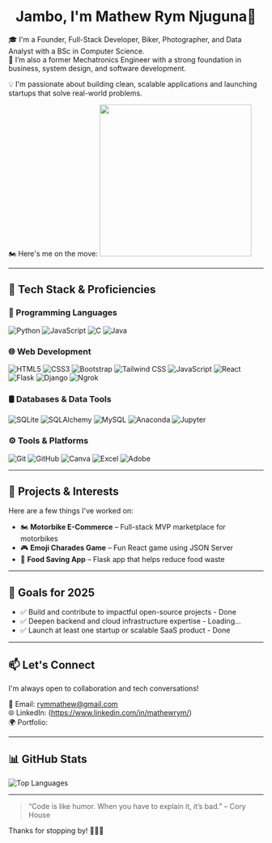 
<h1 align="center">Jambo, I'm Mathew Rym Njuguna👋</h1>

🎓 I'm a Founder, Full-Stack Developer, Biker, Photographer, and Data Analyst with a BSc in Computer Science.  
🔧 I’m also a former Mechatronics Engineer with a strong foundation in business, system design, and software development.

💡 I'm passionate about building clean, scalable applications and launching startups that solve real-world problems.

🏍️ Here's me on the move:
<img src="https://media.giphy.com/media/7pHTNVRbJw9bi/giphy.gif" width="300" />


---

## 🚀 Tech Stack & Proficiencies

### 🧠 Programming Languages
![Python](https://img.shields.io/badge/-Python-3776AB?logo=python&logoColor=white)
![JavaScript](https://img.shields.io/badge/-JavaScript-F7DF1E?logo=javascript&logoColor=black)
![C](https://img.shields.io/badge/-C-A8B9CC?logo=c&logoColor=black)
![Java](https://img.shields.io/badge/-Java-007396?logo=java&logoColor=white)

### 🌐 Web Development

![HTML5](https://img.shields.io/badge/-HTML5-E34F26?logo=html5&logoColor=white)
![CSS3](https://img.shields.io/badge/-CSS3-1572B6?logo=css3&logoColor=white)
![Bootstrap](https://img.shields.io/badge/-Bootstrap-7952B3?logo=bootstrap&logoColor=white)
![Tailwind CSS](https://img.shields.io/badge/-TailwindCSS-38B2AC?logo=tailwindcss&logoColor=white)
![JavaScript](https://img.shields.io/badge/-JavaScript-F7DF1E?logo=javascript&logoColor=black)
![React](https://img.shields.io/badge/-React-61DAFB?logo=react&logoColor=black)
![Flask](https://img.shields.io/badge/-Flask-000000?logo=flask&logoColor=white)
![Django](https://img.shields.io/badge/-Django-092E20?logo=django&logoColor=white)
![Ngrok](https://img.shields.io/badge/-Ngrok-1F1F1F?logo=ngrok&logoColor=white)



### 🛢️ Databases & Data Tools

![SQLite](https://img.shields.io/badge/-SQLite-003B57?logo=sqlite&logoColor=white)
![SQLAlchemy](https://img.shields.io/badge/-SQLAlchemy-FF5733?logoColor=white)
![MySQL](https://img.shields.io/badge/-MySQL-4479A1?logo=mysql&logoColor=white)
![Anaconda](https://img.shields.io/badge/-Anaconda-44A833?logo=anaconda&logoColor=white)
![Jupyter](https://img.shields.io/badge/-Jupyter-F37626?logo=jupyter&logoColor=white)




### ⚙️ Tools & Platforms
![Git](https://img.shields.io/badge/-Git-F05032?logo=git&logoColor=white)
![GitHub](https://img.shields.io/badge/-GitHub-181717?logo=github&logoColor=white)
![Canva](https://img.shields.io/badge/-Canva-00C4CC?logo=canva&logoColor=white)
![Excel](https://img.shields.io/badge/-Microsoft%20Excel-217346?logo=microsoft-excel&logoColor=white)
![Adobe](https://img.shields.io/badge/-Adobe-FF0000?logo=adobe&logoColor=white)



---

## 🧠 Projects & Interests

Here are a few things I've worked on:
 
- 🏍️ **Motorbike E-Commerce** – Full-stack MVP marketplace for motorbikes  
- 🎮 **Emoji Charades Game** – Fun React game using JSON Server  
- 🍲 **Food Saving App** – Flask app that helps reduce food waste  


---

## 🎯 Goals for 2025

- ✅ Build and contribute to impactful open-source projects  - Done
- ✅ Deepen backend and cloud infrastructure expertise  - Loading...
- ✅ Launch at least one startup or scalable SaaS product - Done

---

## 📫 Let's Connect

I'm always open to collaboration and tech conversations!

📧 Email: [rymmathew@gmail.com](mailto:rymmathew@gmail.com)  
🌐 LinkedIn: (https://www.linkedin.com/in/mathewrym/)  
🌍 Portfolio:

---

## 📊 GitHub Stats



![Top Languages](https://github-readme-stats.vercel.app/api/top-langs/?username=Mathew-Rym&layout=compact&theme=github_dark)

---

> “Code is like humor. When you have to explain it, it’s bad.” – Cory House

Thanks for stopping by! 👨‍💻✨


<!--
**Mathew-Rym/Mathew-Rym** is a ✨ _special_ ✨ repository because its `README.md` (this file) appears on your GitHub profile.

Here are some ideas to get you started:

- 🔭 I’m currently working on ...
- 🌱 I’m currently learning ...
- 👯 I’m looking to collaborate on ...
- 🤔 I’m looking for help with ...
- 💬 Ask me about ...
- 📫 How to reach me: ...
- 😄 Pronouns: ...
- ⚡ Fun fact: ...
-->

